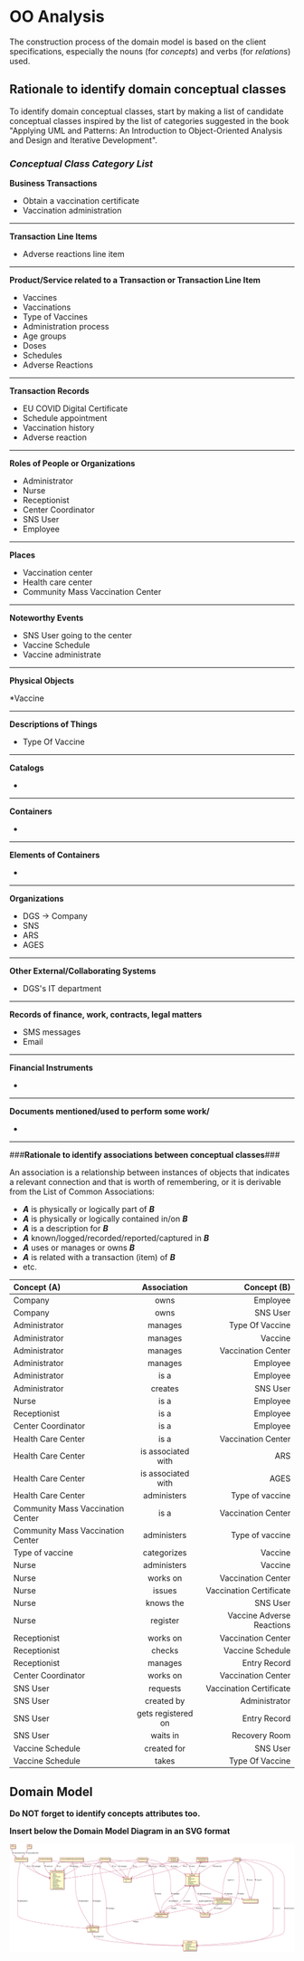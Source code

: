 # OO Analysis #

The construction process of the domain model is based on the client specifications, especially the nouns (for _concepts_) and verbs (for _relations_) used. 

## Rationale to identify domain conceptual classes ##
To identify domain conceptual classes, start by making a list of candidate conceptual classes inspired by the list of categories suggested in the book "Applying UML and Patterns: An Introduction to Object-Oriented Analysis and Design and Iterative Development". 


### _Conceptual Class Category List_ ###

**Business Transactions**

* Obtain a vaccination certificate
* Vaccination administration

---

**Transaction Line Items**

* Adverse reactions line item 

---

**Product/Service related to a Transaction or Transaction Line Item**

* Vaccines
* Vaccinations
* Type of Vaccines
* Administration process 
* Age groups
* Doses
* Schedules
* Adverse Reactions
---


**Transaction Records**

* EU COVID Digital Certificate
* Schedule appointment 
* Vaccination history
* Adverse reaction

---  


**Roles of People or Organizations**

* Administrator
* Nurse
* Receptionist
* Center Coordinator
* SNS User
* Employee
---


**Places**

* Vaccination center
* Health care center
* Community Mass Vaccination Center
---

**Noteworthy Events**

* SNS User going to the center
* Vaccine Schedule
* Vaccine administrate 

---


**Physical Objects**

*Vaccine

---


**Descriptions of Things**

* Type Of Vaccine


---


**Catalogs**

*  

---


**Containers**

*  

---


**Elements of Containers**

*  

---


**Organizations**

* DGS -> Company
* SNS
* ARS
* AGES


---

**Other External/Collaborating Systems**

*  DGS's IT department


---


**Records of finance, work, contracts, legal matters**

* SMS messages
* Email

---


**Financial Instruments**

*  

---


**Documents mentioned/used to perform some work/**

* 
---



###**Rationale to identify associations between conceptual classes**###

An association is a relationship between instances of objects that indicates a relevant connection and that is worth of remembering, or it is derivable from the List of Common Associations: 

+ **_A_** is physically or logically part of **_B_**
+ **_A_** is physically or logically contained in/on **_B_**
+ **_A_** is a description for **_B_**
+ **_A_** known/logged/recorded/reported/captured in **_B_**
+ **_A_** uses or manages or owns **_B_**
+ **_A_** is related with a transaction (item) of **_B_**
+ etc.


| Concept (A) 		                    |    Association     |               Concept (B) |
|:----------------------------------|:------------------:|--------------------------:|
| Company  	                        |        owns        |                  Employee | 
| Company  	                        |        owns        |                  SNS User | 
| Administrator                     |      manages       |           Type Of Vaccine | 
| Administrator                     |      manages       |                   Vaccine | 
| Administrator                     |      manages       |        Vaccination Center | 
| Administrator                     |      manages       |                  Employee | 
| Administrator                     |        is a        |                  Employee | 
| Administrator                     |      creates       |                  SNS User | 
| Nurse                             |        is a        |                  Employee | 
| Receptionist                      |        is a        |                  Employee | 
| Center Coordinator                |        is a        |                  Employee | 
| Health Care Center                |        is a        |        Vaccination Center | 
| Health Care Center                | is associated with |                       ARS | 
| Health Care Center                | is associated with |                      AGES | 
| Health Care Center                |    administers     |           Type of vaccine | 
| Community Mass Vaccination Center |        is a        |        Vaccination Center | 
| Community Mass Vaccination Center |    administers     |           Type of vaccine | 
| Type of vaccine                   |    categorizes     |                   Vaccine | 
| Nurse                             |    administers     |                   Vaccine | 
| Nurse                             |      works on      |        Vaccination Center | 
| Nurse                             |       issues       |   Vaccination Certificate | 
| Nurse  	                          |     knows the	     |                  SNS User | 
| Nurse  	                          |      register      | Vaccine Adverse Reactions | 
| Receptionist                      |      works on      |        Vaccination Center | 
| Receptionist	                     |     checks   	     |          Vaccine Schedule | 
| Receptionist  	                   |      manages       |              Entry Record | 
| Center Coordinator                |      works on      |        Vaccination Center | 
| SNS User                          |      requests      |   Vaccination Certificate | 
| SNS User  	                       |     created by     |             Administrator | 
| SNS User  	                       | gets registered on |              Entry Record | 
| SNS User  	                       |    waits in  	     |             Recovery Room | 
| Vaccine Schedule                  |    created for     |                  SNS User | 
| Vaccine Schedule  	               |       takes        |           Type Of Vaccine |

## Domain Model

**Do NOT forget to identify concepts attributes too.**

**Insert below the Domain Model Diagram in an SVG format**

![DM.svg](DM.svg)

